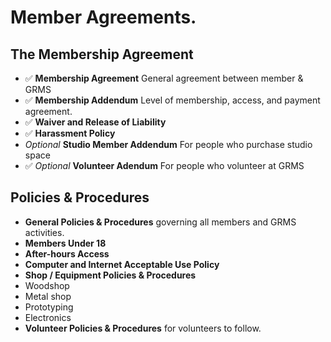 # Member Agreements.

## The Membership Agreement

* :white_check_mark: **Membership Agreement** General agreement between member & GRMS
 * :white_check_mark: **Membership Addendum** Level of membership, access, and payment agreement.
 * :white_check_mark: **Waiver and Release of Liability**
 * :white_check_mark: **Harassment Policy**
 * *Optional* **Studio Member Addendum** For people who purchase studio space
 * :white_check_mark: *Optional* **Volunteer Adendum** For people who volunteer at GRMS
 
## Policies & Procedures

* **General Policies & Procedures** governing all members and GRMS activities.
 * **Members Under 18**
 * **After-hours Access**
 * **Computer and Internet Acceptable Use Policy**
* **Shop / Equipment Policies & Procedures**
 * Woodshop
 * Metal shop
 * Prototyping
 * Electronics
* **Volunteer Policies & Procedures** for volunteers to follow.

